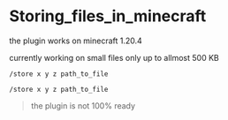 # Storing_files_in_minecraft

the plugin works on minecraft 1.20.4 

currently working on small files only up to allmost 500 KB 

```
/store x y z path_to_file
```

```
/store x y z path_to_file
```

> the plugin is not 100% ready


